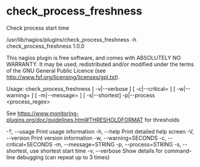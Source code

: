 # check_process_freshness
Check process start time

/usr/lib/nagios/plugins/check_process_freshness -h
check_process_freshness 1.0.0

This nagios plugin is free software, and comes with ABSOLUTELY NO WARRANTY. 
It may be used, redistributed and/or modified under the terms of the GNU 
General Public Licence (see http://www.fsf.org/licensing/licenses/gpl.txt).

Usage: check_process_freshness [ -v|--verbose ]
[ -c|--critical=<threshold> ] [ -w|--warning=<threshold> ]
[ -m|--message=<message> ] [ -s|--shortest] -p|--process <process_regex>

See https://www.monitoring-plugins.org/doc/guidelines.html#THRESHOLDFORMAT for thresholds

 -?, --usage
   Print usage information
 -h, --help
   Print detailed help screen
 -V, --version
   Print version information
 -w, --warning=SECONDS
 -c, --critical=SECONDS
 -m, --message=STRING
 -p, --process=STRING
 -s, --shortest, use shortest start time
 -v, --verbose
   Show details for command-line debugging (can repeat up to 3 times)
